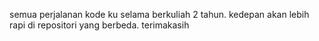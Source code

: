 semua perjalanan kode ku selama berkuliah 2 tahun. kedepan akan lebih rapi di repositori yang berbeda. terimakasih
